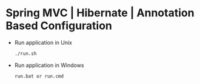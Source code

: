 # Spring MVC | Hibernate | Annotation Based Configuration

- Run application in Unix

  ```sh
  ./run.sh

- Run application in Windows

  ```sh
  run.bat or run.cmd

